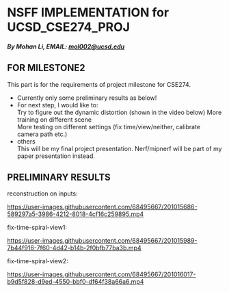 # NSFF IMPLEMENTATION for UCSD_CSE274_PROJ
##### By Mohan Li, EMAIL: mol002@ucsd.edu   

## FOR MILESTONE2
This part is for the requirements of project milestone for CSE274.   
- Currently only some preliminary results as below!   
- For next step, I would like to:   
Try to figure out the dynamic distortion (shown in the video below)
More training on different scene   
More testing on different settings (fix time/view/neither, calibrate camera path etc.)
- others   
This will be my final project presentation. Nerf/mipnerf will be part of my paper presentation instead.


## PRELIMINARY RESULTS

reconstruction on inputs:

https://user-images.githubusercontent.com/68495667/201015686-589297a5-3986-4212-8018-4cf16c259895.mp4

fix-time-spiral-view1:

https://user-images.githubusercontent.com/68495667/201015989-7b44f916-7f60-4d42-b14b-2f0bfb77ba3b.mp4

fix-time-spiral-view2:

https://user-images.githubusercontent.com/68495667/201016017-b9d5f828-d9ed-4550-bbf0-df64f38a66a6.mp4

